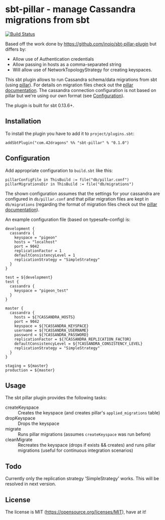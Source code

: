 # sbt-pillar - manage Cassandra migrations from sbt

[![Build Status](https://travis-ci.org/henders/sbt-pillar-plugin.svg?branch=master)](https://travis-ci.org/henders/sbt-pillar-plugin)

Based off the work done by https://github.com/inoio/sbt-pillar-plugin but differs by:
* Allow use of Authentication credentials
* Allow passing in hosts as a comma-separated string
* Will allow use of NetworkTopologyStrategy for creating keyspaces.

This sbt plugin allows to run Cassandra schema/data migrations from sbt (using [pillar](https://github.com/comeara/pillar)).
 For details on migration files check out the [pillar documentation](https://github.com/comeara/pillar#migration-files).
 The cassandra connection configuration is not based on pillar but we're using our own format (see [Configuration](#configuration)).

The plugin is built for sbt 0.13.6+.

## Installation

To install the plugin you have to add it to `project/plugins.sbt`:
```
addSbtPlugin("com.42dragons" %% "sbt-pillar" % "0.1.0")
```

## Configuration

Add appropriate configuration to `build.sbt` like this:
```
pillarConfigFile in ThisBuild := file("db/pillar.conf")
pillarMigrationsDir in ThisBuild := file("db/migrations")
```

The shown configuration assumes that the settings for your cassandra are configured in `db/pillar.conf` and that pillar migration files are kept in `db/migrations` (regarding the format of migration files
check out the [pillar documentation](https://github.com/comeara/pillar#migration-files)).

An example configuration file (based on typesafe-config) is:
```
development {
  cassandra {
    keyspace = "pigeon"
    hosts = "localhost"
    port = 9042
    replicationFactor = 1
    defaultConsistencyLevel = 1
    replicationStrategy = "SimpleStrategy"
  }
}

test = ${development}
test {
  cassandra {
    keyspace = "pigeon_test"
  }
}

master {
  cassandra {
    hosts = ${?CASSANDRA_HOSTS}
    port = 9042
    keyspace = ${?CASSANDRA_KEYSPACE}
    username = ${?CASSANDRA_USERNAME}
    password = ${?CASSANDRA_PASSWORD}
    replicationFactor = ${?CASSANDRA_REPLICATION_FACTOR}
    defaultConsistencyLevel = ${?CASSANDRA_CONSISTENCY_LEVEL}
    replicationStrategy = "SimpleStrategy"
  }
}

staging = ${master}
production = ${master}
```

## Usage

The sbt pillar plugin provides the following tasks:

<dl>
<dt>createKeyspace</dt><dd>Creates the keyspace (and creates pillar's <code>applied_migrations</code> table)</dd>
<dt>dropKeyspace</dt><dd>Drops the keyspace</dd>
<dt>migrate</dt><dd>Runs pillar migrations (assumes <code>createKeyspace</code> was run before)</dd>
<dt>cleanMigrate</dt><dd>Recreates the keyspace (drops if exists && creates) and runs pillar migrations (useful for continuous integration scenarios)</dd>
</dl>

## Todo

Currently only the replication strategy 'SimpleStrategy' works. This will be resolved in next version.

## License

The license is MIT (https://opensource.org/licenses/MIT), have at it!
